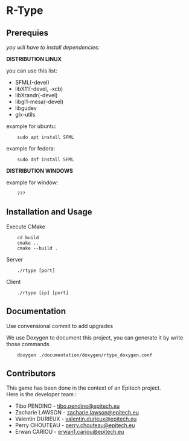 # R-Type #

## Prerequies ##
*you will have to install dependencies:*

**DISTRIBUTION LINUX**

you can use this list:
- SFML(-devel)
- libX11(-devel, -xcb)
- libXrandr(-devel)
- libgl1-mesa(-devel)
- libgudev
- glx-utils

example for ubuntu:
```
    sudo apt install SFML
```
example for fedora:
```
    sudo dnf install SFML
```

**DISTRIBUTION WINDOWS**

example for window:
```
    ???
```

## Installation and Usage ##

Execute CMake
```
    cd build
    cmake ..
    cmake --build .
```

Server
```
    ./rtype [port]
```

Client
```
    ./rtype [ip] [port]
```

## Documentation ##

Use convensional commit to add upgrades

We use Doxygen to document this project, you can generate it by write those commands
```
    doxygen ./documentation/doxygen/rtype_doxygen.conf
```

## Contributors ##

This game has been done in the context of an Epitech project.</br>
Here is the developer team :

- Tibo PENDINO - tibo.pendino@epitech.eu
- Zacharie LAWSON - zacharie.lawson@epitech.eu
- Valentin DURIEUX - valentin.durieux@epitech.eu
- Perry CHOUTEAU - perry.chouteau@epitech.eu
- Erwan CARIOU - erwan1.cariou@epitech.eu